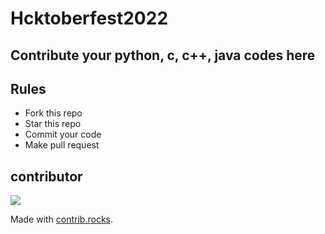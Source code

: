 # Hcktoberfest2022
## Contribute your python, c, c++, java codes here
## Rules 
* Fork this repo
* Star this repo
* Commit your code 
* Make pull request
## contributor
<a href="https://github.com/Tina-2022/Hcktoberfest2022/graphs/contributors">
  <img src="https://contrib.rocks/image?repo=Tina-2022/Hcktoberfest2022" />
</a>

Made with [contrib.rocks](https://contrib.rocks).
